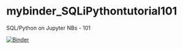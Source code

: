 # mybinder_SQLiPythontutorial101
SQL/Python on Jupyter NBs - 101

[![Binder](https://mybinder.org/badge_logo.svg)](https://mybinder.org/v2/gh/menonpg/mybinder_SQLiPythontutorial101/master)
